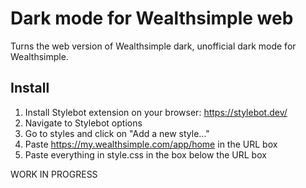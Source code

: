 # Dark mode for Wealthsimple web

Turns the web version of Wealthsimple dark, unofficial dark mode for Wealthsimple.

## Install
1. Install Stylebot extension on your browser: https://stylebot.dev/
2. Navigate to Stylebot options
3. Go to styles and click on "Add a new style..."
4. Paste https://my.wealthsimple.com/app/home in the URL box
5. Paste everything in style.css in the box below the URL box

WORK IN PROGRESS
